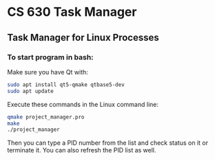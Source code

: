 # CS 630 Task Manager

## Task Manager for Linux Processes

### To start program in bash:

Make sure you have Qt with: 

```sh 
sudo apt install qt5-qmake qtbase5-dev
sudo apt update 
```

Execute these commands in the Linux command line:

```sh
qmake project_manager.pro
make
./project_manager
```

Then you can type a PID number from the list and check status on it or terminate it. You can also refresh the PID list as well.